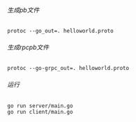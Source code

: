 ###### 生成pb文件

```
protoc --go_out=. helloworld.proto
```

###### 生成rpcpb文件

```
protoc --go-grpc_out=. helloworld.proto
```

###### 运行

```
go run server/main.go
go run client/main.go
```


